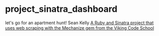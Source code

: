 # project_sinatra_dashboard
let's go for an apartment hunt!
Sean Kelly
[A Ruby and Sinatra project that uses web scraping with the Mechanize gem from the Viking Code School](http://www.vikingcodeschool.com)
